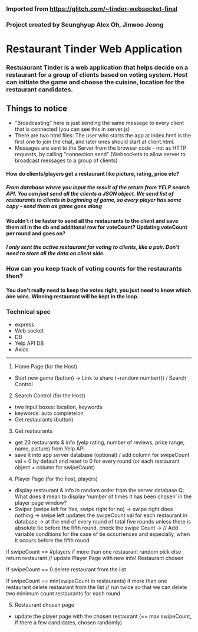 ### Imported from https://glitch.com/~tinder-websocket-final 
### Project created by Seunghyup Alex Oh, Jinwoo Jeong

# Restaurant Tinder Web Application
### Restuaurant Tinder is a web application that helps decide on a restaurant for a group of clients based on voting system. Host can initiate the game and choose the cuisine, location for the restaurant candidates.

## Things to notice
- "Broadcasting" here is just sending the same message to every client that is connected (you can see this in server.js)
- There are two html files: The user who starts the app at index.hmtl is the first one to join the chat, and later ones should start at client.html. 
- Messages are sent to the Server from the browser code - not as HTTP requests, by calling "connection.send" (Websockets to allow server to broadcast messages to a group of clients)

#### How do clients/players get a restaurant like picture, rating, price etc? 
##### From database where you input the result of the return from YELP search API. You can just send all the clients a JSON object. We send list of restaurants to clients in beginning of game, so every player has same copy - send them as game goes along

#### Wouldn’t it be faster to send all the restaurants to the client and save them all in the db and additional row for voteCount? Updating voteCount per round and goes on?
##### I only sent the active restaurant for voting to clients, like a pair. Don't need to store all the data on client side.

### How can you keep track of voting counts for the restaurants then?
#### You don't really need to keep the votes right, you just need to know which one wins. Winning restaurant will be kept in the loop.

### Technical spec
- express
- Web socket 
- DB
- Yelp API DB 
- Axios
------------------------------------------------------------------------------------------------------------------------------------------------------------------------------------------------------------

 1. Home Page (for the Host)
- Start new game (button)
-> Link to share (+random number()) / Search Control

2. Search Control (for the Host)
- two input boxes:  location, keywords
- keywords: auto completeion
- Get restaurants (button)

3. Get restaurants
- get 20 restaurants & info (yelp rating, number of reviews, price range, name, picture) from Yelp API
- save it into app server database (optional) / add column for swipeCount val = 0 by default  and reset to 0 for every round (or each restaurant object + column for swipeCount)

4. Player Page (for the host, players)
- display restaurant & info in random order from the server database
Q: What does it mean to display ‘number of times it has been chosen’ in the player page window?
- Swiper (swipe left for Yes, swipe right for no)
-> swipe right does nothing
-> swipe left updates the swipeCount val for each restaurant in database
-> at the end of every round of total five rounds unless there is absolute tie before the fifth round, check the swipe Count 
-> 
// Add variable conditions for the case of tie occurrences and especially, when it occurs before the fifth round

if swipeCount == #players
	if more than one restaurant
		random pick
	else
		return restaurant // update Player Page with new info! Restaurant chosen
    
If swipeCount == 0 
	delete restaurant from the list

If swipeCount == min(swipeCount in restaurants)
	if more than one restaurant 
	delete restaurant from the list  // run twice so that we can delete two minimum count restaurants for each round

5. Restaurant chosen page
- update the player page with the chosen restaurant (== max swipeCount, if there a few candidates, chosen randomly)

